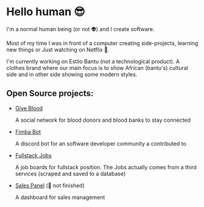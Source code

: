 # Hello human 😎

I'm a normal human being (or not 👽) and I create software.

Most of my time I was in front of a computer creating side-projects, learning new things or Just watching on Netflix 🍿.

I'm currently working on Estilo Bantu (not a technological product). A clothes brand where our main focus is to show African (bantu's) cultural side and in other side showing some modern styles.

## Open Source projects:

  - [Give Blood](https://github.com/givebloodorg/doesangue-core)

    A social network for blood donors and blood banks to stay connected

  - [Fimba Bot](https://github.com/Fimba-Code/discord-bot)

     A discord bot for an software developer community a contributed to

  - [Fullstack Jobs](https://fulljobs.josecage.xyz/)
    
    A job boards for fullstack position. The Jobs actually comes from a third services (scraped and saved to a database)

 - [Sales Panel](https://github.com/linkasoftwares/salespanel) (:bug: not finished)

    A dashboard for sales management 

